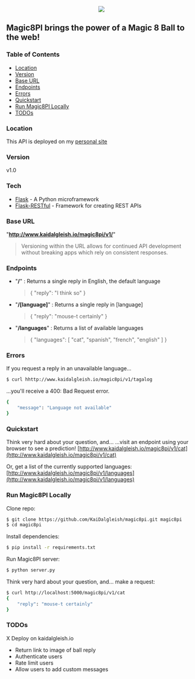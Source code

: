 <p align=center><img src="https://github.com/KaiDalgleish/magic8pi/blob/master/magic8ball.png"></p>


## Magic8PI brings the power of a Magic 8 Ball to the web!

### Table of Contents
- [Location](https://github.com/KaiDalgleish/magic8pi#location)
- [Version](https://github.com/KaiDalgleish/magic8pi#version)
- [Base URL](https://github.com/KaiDalgleish/magic8pi#base-url)
- [Endpoints](https://github.com/KaiDalgleish/magic8pi#endpoints)
- [Errors](https://github.com/KaiDalgleish/magic8pi#errors)
- [Quickstart](https://github.com/KaiDalgleish/magic8pi#quickstart)
- [Run Magic8PI Locally](https://github.com/KaiDalgleish/magic8pi#run-magic8pi-locally)
- [TODOs](https://github.com/KaiDalgleish/magic8pi#todos)


### Location
This API is deployed on my [personal site](http://www.kaidalgleish.io)

### Version
v1.0

### Tech
* [Flask] - A Python microframework
* [Flask-RESTful] - Framework for creating REST APIs

### Base URL
"**http://www.kaidalgleish.io/magic8pi/v1/**"
  
> Versioning within the URL allows for continued API development without breaking apps which rely on consistent responses.  

### Endpoints

* "**/**" : Returns a single reply in English, the default language

    >{
    >    "reply": "I think so"
    >}

* "**/[language]**" : Returns a single reply in [language]

    >{
    >    "reply": "mouse-t certainly"
    >}
* "**/languages**" : Returns a list of available languages

    >{
    >    "languages": [
    >         "cat", 
    >         "spanish", 
    >         "french", 
    >         "english"
    >     ]
    > }

### Errors

If you request a reply in an unavailable language...
```sh
$ curl hhttp://www.kaidalgleish.io/magic8pi/v1/tagalog
```

...you'll receive a 400: Bad Request error.

```sh
{
    "message": "Language not available"
}
```

### Quickstart
Think very hard about your question, and...
...visit an endpoint using your browser to see a prediction!
[http://www.kaidalgleish.io/magic8pi/v1/cat](http://www.kaidalgleish.io/magic8pi/v1/cat)

Or, get a list of the currently supported languages:
[http://www.kaidalgleish.io/magic8pi/v1/languages](http://www.kaidalgleish.io/magic8pi/v1/languages)

### Run Magic8PI Locally
Clone repo:
```sh
$ git clone https://github.com/KaiDalgleish/magic8pi.git magic8pi
$ cd magic8pi
```

Install dependencies:
```sh
$ pip install -r requirements.txt
```

Run Magic8PI server:
```sh
$ python server.py
```
Think very hard about your question, and... make a request:
```sh
$ curl http://localhost:5000/magic8pi/v1/cat
{
    "reply": "mouse-t certainly"
}
```

### TODOs
X Deploy on kaidalgleish.io
* Return link to image of ball reply
* Authenticate users
* Rate limit users
* Allow users to add custom messages


[Flask]: http://flask.pocoo.org/
[Flask-RESTful]: https://github.com/flask-restful/flask-restful
